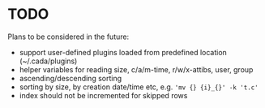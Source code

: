 # TODO

Plans to be considered in the future:

- support user-defined plugins loaded from predefined location (~/.cada/plugins)
- helper variables for reading size, c/a/m-time, r/w/x-attibs, user, group
- ascending/descending sorting
- sorting by size, by creation date/time etc, e.g. `'mv {} {i}_{}' -k 't.c'`
- index should not be incremented for skipped rows
